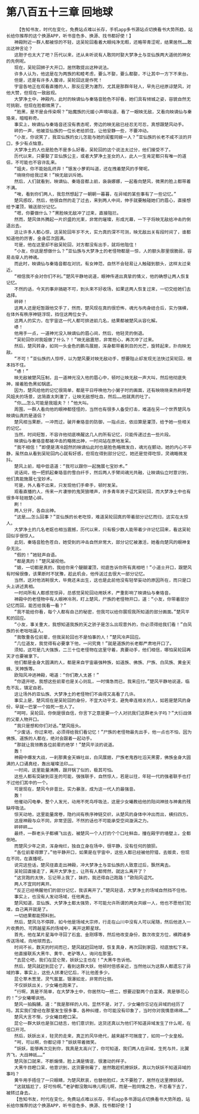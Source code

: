 # 第八百五十三章 回地球
        【告知书友，时代在变化，免费站点难以长存，手机app多书源站点切换看书大势所趋，站长给你推荐的这个换源APP，听书音色多、换源、找书都好使！】
       神殿附近一群人都被惊的不轻，这吴轮回看着大眼纯净无暇，还略带青涩呢，结果居然……敢出这种言论？
       这胆子也太大了吧？历代以来，还从未听说有人敢同时娶大梦净土与亚仙族两大道统的神女的先例呢。
       现在，吴轮回狮子大开口，居然敢提出这种说法。
       许多人认为，他这是在为两族的和睦考虑，要么不娶，要么都娶，不让其中一方下不来台。
       但是，还是有许多人腹诽，吴轮回这是作死！
       宇宙各地正在观看直播的人，那反应更为激烈，尤其是那群年轻人，早先已经原谅楚风，对他大赞，但现在一致敌视。
       大梦净土中，神殿内，此时的映谪仙与秦珞音脸色不好看，她们具有倾城之姿，容貌自然无可挑剔，但现在脸都微黑了。
       “脸黑，是不是会传染啊？”始魔族的元媛小声嘀咕道，看了一眼映无敌，又看向映谪仙与秦珞亲，暗暗称奇。
       事实上，映谪仙与秦珞音还没有表态呢，旁边的映无敌已经忍无可忍，真想跟楚风动手。
       砰的一声，他被亚仙族的一位长老给抓住，让他安静一些，不要冲动。
       “小友，你说笑了，我亚仙族的女儿怎能与她的闺蜜同嫁一人？”亚仙族的长老不咸不淡的开口，多少有点恼意。
       大梦净土的人也是脸色不是多么好看，吴轮回的这个说法太过分，他们接受不了。
       历代以来，只要娶了亚仙族公主，或者大梦净土圣女的人，此人一生肯定都只有唯一的道侣，不可能也不容许乱来。
       “姐夫，你不能始乱终弃！”银发小萝莉叫道，还在拽着楚风的手臂呢。
       “晓晓你给我过来！”映无敌训斥她。
       然后，人们就看到，映谪仙、秦珞音都上前，袅袅娜娜，一起看向楚风，微黑的脸上都带着不满。
       “唉，看到你们两人，我忽然想起了一朝朝一暮暮，在异域的某些事有了一些记忆。”
       楚风感叹，然后，他很自然的走了过去，来到两人中间，伸手就要触碰她们的眉心，直接想给予灌顶，输送部分记忆。
       “嗯，你要做什么？”黑脸映无敌冲了过来，直接阻拦。
       然而，楚风体外腾起一片炽盛的光束，非常的璀璨，形成光幕，一下子将映无敌给冲击的倒退出去。
       这让许多人都心惊，这吴轮回年岁不大，实力真的深不可测，映无敌出关有段时间了，谁都知道他的厉害，金身层次圆满。
       可是，他在这里却不敌吴轮回，对方都没有出手，就将他阻住！
       “小友，你这是想做什么？”亚仙族与大梦净土的老怪物都是一惊，人的额头那里很脆弱，容易击穿人的神魂。
       而此时，映谪仙与秦珞音都在对抗，有女神范，自然不会轻易让人触碰到额头，这样太过亲近。
       “相信我不会对你们不利。”楚风平静地说道，眼神传递出真挚的情义，他的确想让两人恢复记忆。
       不然的话，今天的事非搞砸不可，到头来不好收场，如果这两人恢复过来，一切交给她们去选择。
       砰砰！
       这两人还是短暂跟他交手了，然而，楚风现在真的很恐怖，魂光与肉身结合后，实力强横，在体外有秩序神链浮现，挡住这两位女子。
       这两人的实力，在宇宙这一代人都可排进前几名，结果都被楚风从容化解。
       哧！
       他用手一点，一道神光没入映谪仙的眉心间，然后，他轻灵的倒退。
       “吴轮回你对我姐做了什么？！”映无敌震怒，非常担心，再次冲了过来。
       然后，楚风转身，如同一头金色的鹏鸟展翅，浑身都带着刺目的光芒，旋转起来，扑向映无敌。
       “不可！”亚仙族的人惊呼，以为楚风要对映无敌动手，想要阻止却发现无法快过吴轮回，根本挡不住。
       “哧！”
       映无敌被楚风压制，且一道神光没入他的眉心中，顿时让映无敌一声大叫，然后他彻底失神，接着脸色黑如锅底。
       因为，楚风给他的记忆很简单，都是平日呼唤他为小舅子时的画面，还有映晓晓亲热称呼楚风姐夫的场景，这简直太刺激了，让映无敌想吐血，然后……他就真的吐了。
       “你……怎么可能是我姐夫？！”他大叫。
       周围，一群人看向他的眼神都怪怪的，当然也有很多人备受打击，难道在另一个世界楚风与映谪仙真的是道侣？
       楚风相当果断，一冲而过，破开秦珞音的防御，一指点出，依旧算是灌顶，给予她一些相关的记忆。
       当然，时间短暂，不容许他彻底唤醒这几人的所有记忆，只能传递过去一些片段。
       映谪仙与秦珞音都被冲击的略微出神，一时间站在原地发呆。
       “我不相信！”即便是清冷超然的映谪仙此时也是脸色略微发白，魂光在颤动，她的内心不平静，虽然自从看到吴轮回内心就有好感，但现在得到部分记忆，她还是觉得吃惊，灵魂略微发抖。
       楚风上前，暗中低语道：“我可以跟你一起施展七宝妙术。”
       说话间，他一把抓起秦珞音的雪白纤手，然后两人手臂间魂光共融，让映谪仙立时意识到，他们真能施展七宝妙术。
       可是，外人看不出来，只发现他们手牵手，顿时发呆。
       观看直播的人，传来一片凄惨的鬼哭狼嚎声，许多青年男子诅咒吴轮回，而大梦净土中也有很多年轻翘楚心碎。
       刷！
       两人分开，各自出神。
       “这是……怎么回事？”亚仙族的长老吃惊，难道吴轮回真的带着部分记忆而归，这实在太惊人。
       大梦净土的几名老妪也相当震撼，历代以来，只有极少数人能带着少许记忆回来，看这吴轮回似乎很惊人。
       此刻，秦珞音脸色苍白，她受到的冲击自然非常大，部分记忆被激活，她看向楚风的眼神复杂无比。
       “假的！”她轻声自语。
       “都是真的！”楚风凝视他。
       “娘，一切都是真的，我给你来个醍醐灌顶，彻底告诉你所有真相吧！”小道士开口，跟楚风有时候很像，该果断时不犹豫，趁此机会，他传送过去很大一部分记忆。
       当然，这对他消耗很大，毕竟还未出生，这也是此前他没有轻举妄动的原因所在，而只是口头上讲述真相。
       一时间所有人都感觉惊异，总感觉吴轮回动用妖术，严重影响了映谪仙与秦珞音。
       神殿中的老怪物中有人眼神冷冽，盯上楚风，尸族的老怪物开口，道：“小友，你带着部分记忆而回，能否给我看一看？”
       “我不能给你看，每个人都有自己的秘密，但我可以给你展现我所知道的部分画面。”楚风平和的回应。
       “小友，事关重大，我想知道我族的天之骄子是怎么出现意外的，你必须得给我们看！”白凤族的长老咄咄逼人。
       “我敬重各位前辈，但我吴轮回也不是怕事的人！”楚风冷声回应。
       “几位道友，我觉得有必要拿下他，一问究竟！”就是道族的长老都严肃地开口了。
       须知，这可是几大强族，二三十位老怪物在这里守着，真要动手，他们相信，哪怕吴轮回再天才也要被拿下。
       他们都是金身大圆满的人，都是来自宇宙最强种族，如道族、佛族、尸族、白凤族、黄金天蛛、天神族等。
       欧阳风冲进神殿，喝道：“你们欺人太甚！”
       “你退开吧，我想这些前辈也是关心则乱，一时情急而已，我来应付。”楚风平静地说道，临危不乱，镇定自若。
       这让场外的亚仙族、大梦净土的老怪物们不由得又高看了几许。
       事实上是，楚风现在是吴轮回的身份，不宜大动干戈，避免牵连相关的人，如若是楚风的身份，早就一巴掌一个拍死一些人了。
       “呵呵，吴轮回，你倒是很自信，你言下之意是要一个人对抗我们这群老头子吗？”大衍战体的父辈人物开口。
       “我只是想和你们对话。”楚风摇头。
       “少废话，你过来吧，必须得给我们看记忆！”尸族的老怪物最先出手，他一点也不怕，因为佛族、道族的人都在，绝对会跟着一起动手。
       “那就让我领教各位前辈的绝学！”楚风平淡的说道。
       轰！
       神殿中爆发大战，一刹那黄金天蛛吐丝，白凤展翅，尸族老鬼吞吐滔天黑雾，佛族金身大圆满的人口诵真经，轰出璀璨法印……
       一时间，这里能量沸腾，跟开锅了似的，极其可怕。
       这些人都有突破到亚圣的可能，强强联手，自然惊人，若是以往，年轻一代的强者联手也打不过他们其中的一个。
       可是现在，楚风今非昔比，实力暴涨，成为这一代人的最强音。
       轰！
       他催动闪电拳，整个人发光，动用不死鸟呼吸法，这是少女曦教给他的阳间神技与神禽的残缺呼吸法。
       惊天动地，这里能量席卷，隐约间有秩序神链交织，从楚风的身体中冲出而出，横扫四方。
       这座神殿与众不同，非常坚固，不然的话也不可能承受空间漩涡之力。
       砰砰砰……
       最终，一群老头子都横飞出去，被楚风一个人打的个个口吐鲜血，撞在殿宇的墙壁上，全都倒地。
       而楚风少年之资，浑身绚烂，独自立身在场中，很平静，没有任何的狼狈。
       “各位前辈得罪了。”他平静开口，如果是在宇宙中，这些人都已经被他狩猎，去贩卖，但现在不同，在直播呢。
       说完这些话，楚风径直走出神殿，冲大梦净土与亚仙族的人致意过后，飘然离去。
       吴轮回直接走了，离开大梦净土，让所有人都愕然，就这么离开了？
       “这货跑的太快，忘记带上我了，妹的，我还得自己跑路！”欧阳风诅咒。
       两人不宜同时离开。
       “反正已经唤醒他们的部分记忆，我该离开了。”楚风轻语，大梦净土的场域自然挡不住他。
       事实上，也没有人发动场域，任他离去。
       楚风知道，亚仙族、大梦净土都太强势，不可能允许所谓的两女共嫁一人，他也不愿他们犯难，自己离开就是了。
       一切结果都能预料到。
       然后，楚风马不停蹄，如今他是场域大宗师，行走在山川中没有人可以尾随，然后他进入一片收费的、可跨越星系的场域中，离开这颗星球。
       首先，他在某片星海中寻回了石盒、金刚琢等，然后他改变身份，数次改变方位，横跨诸多传送场域，向地球而去。
       时间不长，数天的时间而已，楚风就赶回地球，恢复真身，再次回到家园，彻底放松下来。
       他直接联系大黑牛、黄牛、老驴等人，询问在那里。
       “去昆仑吧，我们在昆仑聚，妖妖公主也在！”大黑牛告诉他。
       然后，楚风就赶到昆仑了，看到这群大妖，他顿时倍感亲近，当然他以为这群人都遗忘了异域的事，事实上，这些人拼凑记忆后，不比他差多少。
       昆仑草木葱茏，灵气氤氲，银瀑如龙，非常的壮丽。
       不仅妖妖出关，少女曦也跑来了。
       “行啊，真是不简单，在大梦净土中，你居然勾一搭二，想要迎娶两个白富美，真是够花心的！”少女曦嘲讽他。
       楚风一拍胸脯，道：“我是那样的人吗，显然不是，对了，少女曦你忘记在异域的经历了吗，其实我们曾经在那里发生很多事，各种纠缠，你可能没有印象了，当时你对我情意绵绵……”
       楚风大言不惭，少女曦目瞪口呆。
       昆仑一群大妖也是张口结舌，他们意识到，这货还真以为他们不知道异域发生了什么呢，在信口开河。
       然后，妖妖出关，轻灵的走来，真正的风华绝代，越来越不可揣度了，如同一个女皇般。
       “呵，可以啊，你都记得？”妖妖带着微笑。
       “妖妖，能够再次见到你，我真是太高兴了，你可知道，我们两人在异域，生死与共，比翼齐飞，大战神祇……”
       楚风张口就来，不断煽情，脸上满是情谊，很激动的样子。
       大黑牛目瞪口呆，他意识到，这货要倒霉了，居然敢趁机撩妖妖，真以为妖妖不知道异域的事吗？
       黄牛用手捂住了一只眼睛，为楚风默哀，也替他脸红，太不要脸了，居然在这里撩妖妖。
       “这就尴尬了，好可怜啊。”老驴都没敢叫唤儿啊儿啊，而是一脸同情之色，不忍看下去了，被转过身去。
       【告知书友，时代在变化，免费站点难以长存，手机app多书源站点切换看书大势所趋，站长给你推荐的这个换源APP，听书音色多、换源、找书都好使！】